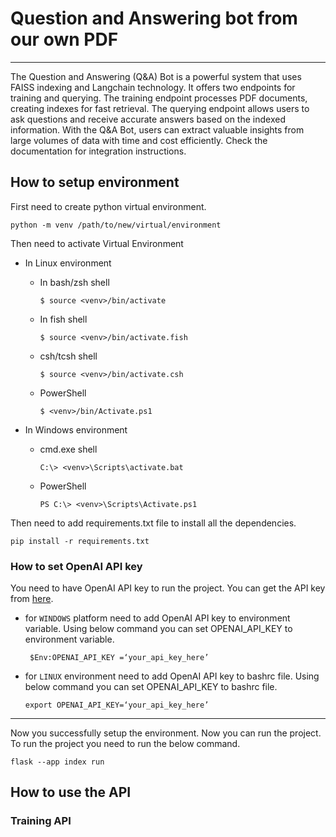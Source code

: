 # Question and Answering bot from our own PDF

---

The Question and Answering (Q&A) Bot is a powerful system that uses FAISS indexing and Langchain technology. It offers two endpoints for training and querying. The training endpoint processes PDF documents, creating indexes for fast retrieval. The querying endpoint allows users to ask questions and receive accurate answers based on the indexed information. With the Q&A Bot, users can extract valuable insights from large volumes of data with time and cost efficiently. Check the documentation for integration instructions.

## How to setup environment

First need to create python virtual environment.

```
python -m venv /path/to/new/virtual/environment
```

Then need to activate Virtual Environment

- In Linux environment

  - In bash/zsh shell

    `$ source <venv>/bin/activate`

  - In fish shell

    `$ source <venv>/bin/activate.fish`

  - csh/tcsh shell

    `$ source <venv>/bin/activate.csh`

  - PowerShell

    `$ <venv>/bin/Activate.ps1`

- In Windows environment

  - cmd.exe shell

    `C:\> <venv>\Scripts\activate.bat`

  - PowerShell

    `PS C:\> <venv>\Scripts\Activate.ps1`

Then need to add requirements.txt file to install all the dependencies.

```
pip install -r requirements.txt
```

### How to set OpenAI API key

You need to have OpenAI API key to run the project. You can get the API key from [here](https://platform.openai.com/account/api-keys).

- for `WINDOWS` platform need to add OpenAI API key to environment variable. Using below command you can set OPENAI_API_KEY to environment variable.

  ```
   $Env:OPENAI_API_KEY =‘your_api_key_here’
  ```

- for `LINUX` environment need to add OpenAI API key to bashrc file. Using below command you can set OPENAI_API_KEY to bashrc file.

  ```
  export OPENAI_API_KEY=‘your_api_key_here’
  ```

---

Now you successfully setup the environment. Now you can run the project. To run the project you need to run the below command.

```
flask --app index run
```

## How to use the API

### Training API
